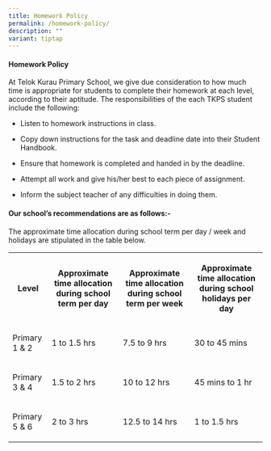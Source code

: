```yaml
---
title: Homework Policy
permalink: /homework-policy/
description: ""
variant: tiptap
---
```

<h4><strong>Homework Policy</strong></h4><p>At Telok Kurau Primary School, we give due consideration to how much time is appropriate for students to complete their homework at each level, according to their aptitude. The responsibilities of the each TKPS student include the following:</p><ul data-tight="true" class="tight"><li><p>Listen to homework instructions in class.</p></li><li><p>Copy down instructions for the task and deadline date into their Student Handbook.</p></li><li><p>Ensure that homework is completed and handed in by the deadline.</p></li><li><p>Attempt all work and give his/her best to each piece of assignment.</p></li><li><p>Inform the subject teacher of any difficulties in doing them.</p></li></ul><h4><strong>Our school’s recommendations are as follows:-</strong></h4><p>The approximate time allocation during school term per day / week and holidays are stipulated in the table below.</p><table><tbody><tr><th rowspan="1" colspan="1"><p>Level</p></th><th rowspan="1" colspan="1"><p>Approximate time allocation during school term per day</p></th><th rowspan="1" colspan="1"><p>Approximate time allocation during school term per week</p></th><th rowspan="1" colspan="1"><p>Approximate time allocation during school holidays per day</p></th></tr><tr><td rowspan="1" colspan="1"><p>Primary 1 &amp; 2</p></td><td rowspan="1" colspan="1"><p>1 to 1.5 hrs</p></td><td rowspan="1" colspan="1"><p>7.5 to 9 hrs</p></td><td rowspan="1" colspan="1"><p>30 to 45 mins</p></td></tr><tr><td rowspan="1" colspan="1"><p>Primary 3 &amp; 4</p></td><td rowspan="1" colspan="1"><p>1.5 to 2 hrs</p></td><td rowspan="1" colspan="1"><p>10 to 12 hrs</p></td><td rowspan="1" colspan="1"><p>45 mins to 1 hr</p></td></tr><tr><td rowspan="1" colspan="1"><p>Primary 5 &amp; 6</p></td><td rowspan="1" colspan="1"><p>2 to 3 hrs</p></td><td rowspan="1" colspan="1"><p>12.5 to 14 hrs</p></td><td rowspan="1" colspan="1"><p>1 to 1.5 hrs</p></td></tr></tbody></table><p></p>